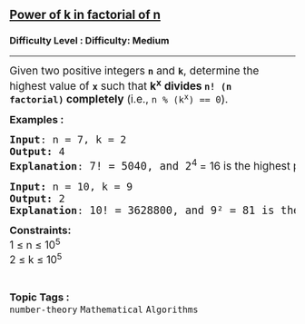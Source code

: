 <h2><a href="https://www.geeksforgeeks.org/problems/power-of-k-in-n-where-k-may-be-non-prime4206/1?timeMachineDate=2025-07-17">Power of k in factorial of n</a></h2><h3>Difficulty Level : Difficulty: Medium</h3><hr><div class="problems_problem_content__Xm_eO"><p><span style="font-size: 14pt;">Given two positive integers <strong><code data-start="127" data-end="130">n</code></strong> and <strong><code data-start="135" data-end="138">k</code></strong>, determine the highest value of <strong><code data-start="168" data-end="171" data-is-only-node="">x</code></strong> such that <strong>k<sup>x</sup></strong> <strong>divides <code data-start="196" data-end="199">n! (n factorial)</code>&nbsp;completely</strong> (i.e., <code data-start="218" data-end="234">n % (k<sup>x</sup>)&nbsp;== 0</code>).</span></p>
<p><span style="font-size: 18px;"><strong>Examples :</strong></span></p>
<pre><span style="font-size: 18px;"><strong>Input</strong>: n = 7, k = 2
<strong>Output:</strong>&nbsp;4
<strong>Explanation</strong>: </span><span style="font-size: 14pt;">7! = 5040, and 2<sup style="font-family: -apple-system, BlinkMacSystemFont, 'Segoe UI', Roboto, Oxygen, Ubuntu, Cantarell, 'Open Sans', 'Helvetica Neue', sans-serif;">4 </sup><span style="font-family: -apple-system, BlinkMacSystemFont, 'Segoe UI', Roboto, Oxygen, Ubuntu, Cantarell, 'Open Sans', 'Helvetica Neue', sans-serif;">= 16 is the highest power of 2 that divides 5040.</span></span></pre>
<pre><span style="font-size: 18px;"><strong>Input: </strong>n = 10, k = 9
<strong>Output:&nbsp;</strong>2
<strong>Explanation</strong>: </span><span style="font-size: 14pt;">10! = 3628800, and 9² = 81 is the highest power of 9 that divides 3628800.</span></pre>
<p><span style="font-size: 18px;"><strong>Constraints:</strong><br>1 ≤ n ≤ 10<sup>5</sup><br>2 ≤ k ≤ 10<sup>5</sup></span></p></div><br><p><span style=font-size:18px><strong>Topic Tags : </strong><br><code>number-theory</code>&nbsp;<code>Mathematical</code>&nbsp;<code>Algorithms</code>&nbsp;